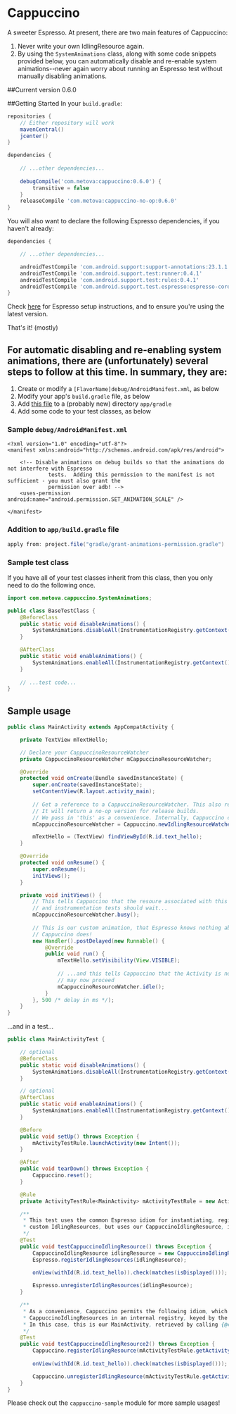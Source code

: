 # Cappuccino
A sweeter Espresso. At present, there are two main features of Cappuccino:
 1. Never write your own IdlingResource again.
 2. By using the `SystemAnimations` class, along with some code snippets provided below, you can automatically disable and re-enable system animations--never again worry about running an Espresso test without manually disabling animations.

##Current version
0.6.0

##Getting Started
In your `build.gradle`:
```gradle
repositories {
    // Either repository will work
    mavenCentral()
    jcenter()
}
```

```gradle
dependencies {
    
    // ...other dependencies...
    
    debugCompile('com.metova:cappuccino:0.6.0') {
        transitive = false
    }
    releaseCompile 'com.metova:cappuccino-no-op:0.6.0'
}
```

You will also want to declare the following Espresso dependencies, if you haven't already:
```gradle
dependencies {

    // ...other dependencies...

    androidTestCompile 'com.android.support:support-annotations:23.1.1'
    androidTestCompile 'com.android.support.test:runner:0.4.1'
    androidTestCompile 'com.android.support.test:rules:0.4.1'
    androidTestCompile 'com.android.support.test.espresso:espresso-core:2.2.1'
}
```

Check [here](https://google.github.io/android-testing-support-library/docs/espresso/setup/) for Espresso setup instructions, and to ensure you're using the latest version.

That's it! (mostly)

## For automatic disabling and re-enabling system animations, there are (unfortunately) several steps to follow at this time. In summary, they are:
 1. Create or modify a `[FlavorName]debug/AndroidManifest.xml`, as below
 2. Modify your app's `build.gradle` file, as below
 3. Add [this file](https://github.com/metova/Cappuccino/blob/master/cappuccino-sample/gradle/grant-animations-permission.gradle) to a (probably new) directory `app/gradle`
 4. Add some code to your test classes, as below

### Sample `debug/AndroidManifest.xml`
```
<?xml version="1.0" encoding="utf-8"?>
<manifest xmlns:android="http://schemas.android.com/apk/res/android">

    <!-- Disable animations on debug builds so that the animations do not interfere with Espresso
             tests.  Adding this permission to the manifest is not sufficient - you must also grant the
             permission over adb! -->
    <uses-permission android:name="android.permission.SET_ANIMATION_SCALE" />

</manifest>
```

### Addition to `app/build.gradle` file
```gradle
apply from: project.file("gradle/grant-animations-permission.gradle")
```

### Sample test class
If you have all of your test classes inherit from this class, then you only need to do the following once.

```java
import com.metova.cappuccino.SystemAnimations;

public class BaseTestClass {
    @BeforeClass
    public static void disableAnimations() {
        SystemAnimations.disableAll(InstrumentationRegistry.getContext());
    }

    @AfterClass
    public static void enableAnimations() {
        SystemAnimations.enableAll(InstrumentationRegistry.getContext());
    }
    
    // ...test code...
}
```

## Sample usage

```java
public class MainActivity extends AppCompatActivity {

    private TextView mTextHello;

    // Declare your CappuccinoResourceWatcher
    private CappuccinoResourceWatcher mCappuccinoResourceWatcher;

    @Override
    protected void onCreate(Bundle savedInstanceState) {
        super.onCreate(savedInstanceState);
        setContentView(R.layout.activity_main);
            
        // Get a reference to a CappuccinoResourceWatcher. This also registers it with Cappuccino
        // It will return a no-op version for release builds.
        // We pass in 'this' as a convenience. Internally, Cappuccino converts 'this' into a String
        mCappuccinoResourceWatcher = Cappuccino.newIdlingResourceWatcher(this);

        mTextHello = (TextView) findViewById(R.id.text_hello);
    }

    @Override
    protected void onResume() {
        super.onResume();
        initViews();
    }

    private void initViews() {
        // This tells Cappuccino that the resoure associated with this Activity is busy, 
        // and instrumentation tests should wait...
        mCappuccinoResourceWatcher.busy();
        
        // This is our custom animation, that Espresso knows nothing about, but
        // Cappuccino does!
        new Handler().postDelayed(new Runnable() {
            @Override
            public void run() {
                mTextHello.setVisibility(View.VISIBLE);
                    
                // ...and this tells Cappuccino that the Activity is now idle, and instrumentation tests
                // may now proceed
                mCappuccinoResourceWatcher.idle();
            }
        }, 500 /* delay in ms */);
    }
}
```
    
...and in a test...

```java
public class MainActivityTest {

    // optional
    @BeforeClass
    public static void disableAnimations() {
        SystemAnimations.disableAll(InstrumentationRegistry.getContext());
    }

    // optional
    @AfterClass
    public static void enableAnimations() {
        SystemAnimations.enableAll(InstrumentationRegistry.getContext());
    }

    @Before
    public void setUp() throws Exception {
        mActivityTestRule.launchActivity(new Intent());
    }

    @After
    public void tearDown() throws Exception {
        Cappuccino.reset();
    }

    @Rule
    private ActivityTestRule<MainActivity> mActivityTestRule = new ActivityTestRule<>(MainActivity.class, true, false);

    /**
     * This test uses the common Espresso idiom for instantiating, registering, and unregistering
     * custom IdlingResources, but uses our CappuccinoIdlingResource, instead.
     */
    @Test
    public void testCappuccinoIdlingResource() throws Exception {
        CappuccinoIdlingResource idlingResource = new CappuccinoIdlingResource(mActivityTestRule.getActivity());
        Espresso.registerIdlingResources(idlingResource);
        
        onView(withId(R.id.text_hello)).check(matches(isDisplayed()));

        Espresso.unregisterIdlingResources(idlingResource);
    }

    /**
     * As a convenience, Cappuccino permits the following idiom, which keeps track of 
     * CappuccinoIdlingResources in an internal registry, keyed by the name of the object passed in.
     * In this case, this is our MainActivity, retrieved by calling {@code mActivityTestRule.getActivity()}.
     */
    @Test
    public void testCappuccinoIdlingResource2() throws Exception {
        Cappuccino.registerIdlingResource(mActivityTestRule.getActivity());
        
        onView(withId(R.id.text_hello)).check(matches(isDisplayed()));

        Cappuccino.unregisterIdlingResource(mActivityTestRule.getActivity());
    }
}
```

Please check out the `cappuccino-sample` module for more sample usages!
